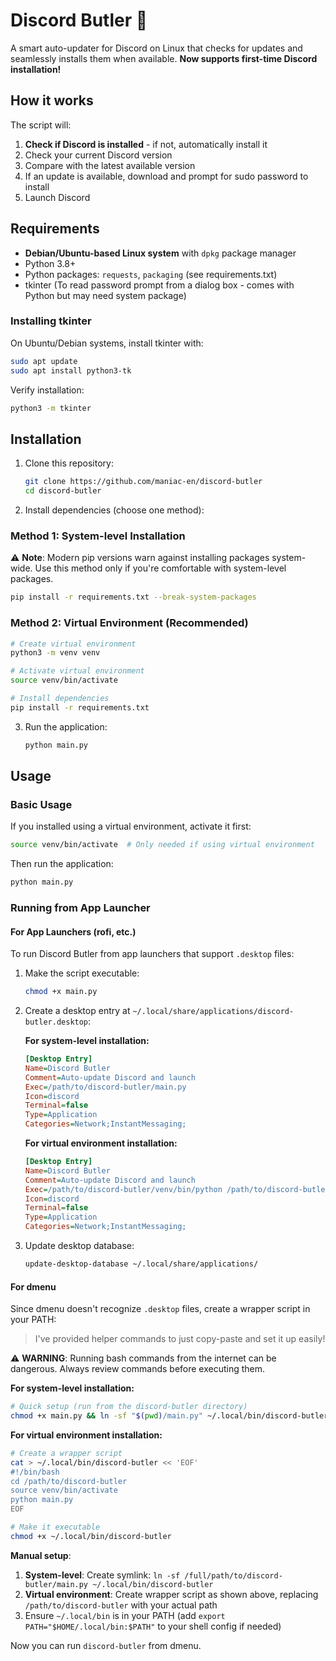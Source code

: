 # Discord Butler 🤖

A smart auto-updater for Discord on Linux that checks for updates and seamlessly installs them when available. **Now supports first-time Discord installation!**

## How it works

The script will:
1. **Check if Discord is installed** - if not, automatically install it
2. Check your current Discord version
3. Compare with the latest available version
4. If an update is available, download and prompt for sudo password to install
5. Launch Discord

## Requirements

- **Debian/Ubuntu-based Linux system** with `dpkg` package manager
- Python 3.8+
- Python packages: `requests`, `packaging` (see requirements.txt)
- tkinter (To read password prompt from a dialog box - comes with Python but may need system package)

### Installing tkinter

On Ubuntu/Debian systems, install tkinter with:

```bash
sudo apt update
sudo apt install python3-tk
```

Verify installation:
```bash
python3 -m tkinter
```

## Installation

1. Clone this repository:
   ```bash
   git clone https://github.com/maniac-en/discord-butler
   cd discord-butler
   ```

2. Install dependencies (choose one method):

### Method 1: System-level Installation
⚠️ **Note**: Modern pip versions warn against installing packages system-wide. Use this method only if you're comfortable with system-level packages.

```bash
pip install -r requirements.txt --break-system-packages
```

### Method 2: Virtual Environment (Recommended)
```bash
# Create virtual environment
python3 -m venv venv

# Activate virtual environment
source venv/bin/activate

# Install dependencies
pip install -r requirements.txt
```

3. Run the application:
   ```bash
   python main.py
   ```

## Usage

### Basic Usage

If you installed using a virtual environment, activate it first:
```bash
source venv/bin/activate  # Only needed if using virtual environment
```

Then run the application:
```bash
python main.py
```

### Running from App Launcher

#### For App Launchers (rofi, etc.)

To run Discord Butler from app launchers that support `.desktop` files:

1. Make the script executable:
   ```bash
   chmod +x main.py
   ```

2. Create a desktop entry at `~/.local/share/applications/discord-butler.desktop`:

   **For system-level installation:**
   ```ini
   [Desktop Entry]
   Name=Discord Butler
   Comment=Auto-update Discord and launch
   Exec=/path/to/discord-butler/main.py
   Icon=discord
   Terminal=false
   Type=Application
   Categories=Network;InstantMessaging;
   ```

   **For virtual environment installation:**
   ```ini
   [Desktop Entry]
   Name=Discord Butler
   Comment=Auto-update Discord and launch
   Exec=/path/to/discord-butler/venv/bin/python /path/to/discord-butler/main.py
   Icon=discord
   Terminal=false
   Type=Application
   Categories=Network;InstantMessaging;
   ```

3. Update desktop database:
   ```bash
   update-desktop-database ~/.local/share/applications/
   ```

#### For dmenu

Since dmenu doesn't recognize `.desktop` files, create a wrapper script in your PATH:

> I've provided helper commands to just copy-paste and set it up easily!

⚠️ **WARNING**: Running bash commands from the internet can be dangerous. Always review commands before executing them.

**For system-level installation:**
```bash
# Quick setup (run from the discord-butler directory)
chmod +x main.py && ln -sf "$(pwd)/main.py" ~/.local/bin/discord-butler
```

**For virtual environment installation:**
```bash
# Create a wrapper script
cat > ~/.local/bin/discord-butler << 'EOF'
#!/bin/bash
cd /path/to/discord-butler
source venv/bin/activate
python main.py
EOF

# Make it executable
chmod +x ~/.local/bin/discord-butler
```

**Manual setup**:
1. **System-level**: Create symlink: `ln -sf /full/path/to/discord-butler/main.py ~/.local/bin/discord-butler`
2. **Virtual environment**: Create wrapper script as shown above, replacing `/path/to/discord-butler` with your actual path
3. Ensure `~/.local/bin` is in your PATH (add `export PATH="$HOME/.local/bin:$PATH"` to your shell config if needed)

Now you can run `discord-butler` from dmenu.
